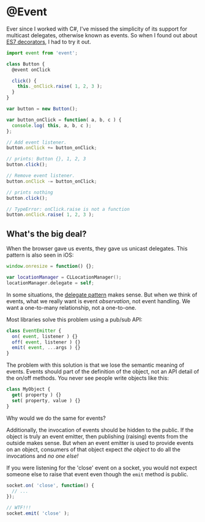 # @Event

Ever since I worked with C#, I've missed the simplicity of its support for multicast delegates, otherwise known as events. So when I found out about [ES7 decorators](https://github.com/wycats/javascript-decorators), I had to try it out.

```js
import event from 'event';

class Button {
  @event onClick

  click() {
    this._onClick.raise( 1, 2, 3 );
  }
}

var button = new Button();

var button_onClick = function( a, b, c ) {
  console.log( this, a, b, c );
};

// Add event listener.
button.onClick += button_onClick;

// prints: Button {}, 1, 2, 3
button.click();

// Remove event listener.
button.onClick -= button_onClick;

// prints nothing
button.click();

// TypeError: onClick.raise is not a function
button.onClick.raise( 1, 2, 3 );
```

## What's the big deal?

When the browser gave us events, they gave us unicast delegates. This pattern is also seen in iOS:

```js
window.onresize = function() {};
```

```swift
var locationManager = CLLocationManager();
locationManager.delegate = self;
```

In some situations, the [delegate pattern](https://developer.apple.com/library/ios/documentation/General/Conceptual/DevPedia-CocoaCore/Delegation.html) makes sense. But when we think of events, what we really want is event *observation*, not event handling. We want a one-to-many relationship, not a one-to-one.

Most libraries solve this problem using a pub/sub API:

```js
class EventEmitter {
  on( event, listener ) {}
  off( event, listener ) {}
  emit( event, ...args ) {}
}
```

The problem with this solution is that we lose the semantic meaning of events. Events should part of the definition of the object, not an API detail of the on/off methods. You never see people write objects like this:

```js
class MyObject {
  get( property ) {}
  set( property, value ) {}
}
```

Why would we do the same for events?

Additionally, the invocation of events should be hidden to the public. If the object is truly an event emitter, then publishing (raising) events from the outside makes sense. But when an event emitter is used to provide events on an object, consumers of that object expect *the object* to do all the invocations and *no one else!*

If you were listening for the 'close' event on a socket, you would not expect someone else to raise that event even though the `emit` method is public.

```js
socket.on( 'close', function() {
  // ...
});

// WTF!!!
socket.emit( 'close' );
```
